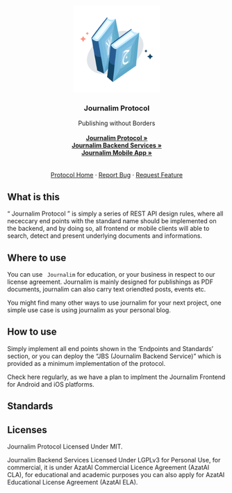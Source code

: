 

<p align="center">
  <a href="https://github.com/AzatAI/journalim-protocol">
    <img src="resources/journalim-logo.png" alt="Logo" width="200" height="200">
  </a>


  <h3 align="center">Journalim Protocol</h3>

  <p align="center">
    Publishing without Borders
    <br /><br>
    <a href="https://github.com/AzatAI/journalim-protocol"><strong>Journalim Protocol »</strong></a><br>
    <a href="https://github.com/AzatAI/journalim-protocol"><strong>Journalim Backend Services »</strong></a><br>
    <a href="https://github.com/AzatAI/journalim-protocol"><strong>Journalim Mobile App »</strong></a><br>
    <br />
    <br />
    <a href="https://github.com/AzatAI/journalim-protocol">Protocol Home</a>
    ·
    <a href="https://github.com/AzatAI/journalim-protocol/issues">Report Bug</a>
    ·
    <a href="https://github.com/AzatAI/journalim-protocol/issues">Request Feature</a>
  </p>



## What is this

“ Journalim Protocol ” is simply a series of REST API design rules, where all nececcary end points with the standard name should be implemented on the backend, and by doing so, all frontend or mobile clients will able to search, detect and present underlying documents and informations.

## Where to use

You can use ` Journalim` for education, or your business in respect to our license agreement. Journalim is mainly designed for publishings as PDF documents, journalim can also carry text oriendted posts, events etc. 

You might find many other ways to use journalim for your next project, one simple use case is using journalim as your personal blog.

## How to use

Simply implement all end points shown in the ‘Endpoints and Standards’ section, or you can deploy the “JBS (Journalim Backend Service)” which is provided as a minimum implementation of the protocol. 

Check here regularly, as we have a plan to implment the Journalim Frontend for Android and iOS platforms.

## Standards





## Licenses

Journalim Protocol Licensed Under MIT.

Journalim Backend Services Licensed Under LGPLv3 for Personal Use, for commercial, it is under AzatAI Commercial Licence Agreement (AzatAI CLA), for educational and academic purposes you can also apply for AzatAI Educational License Agreement (AzatAI ELA).

